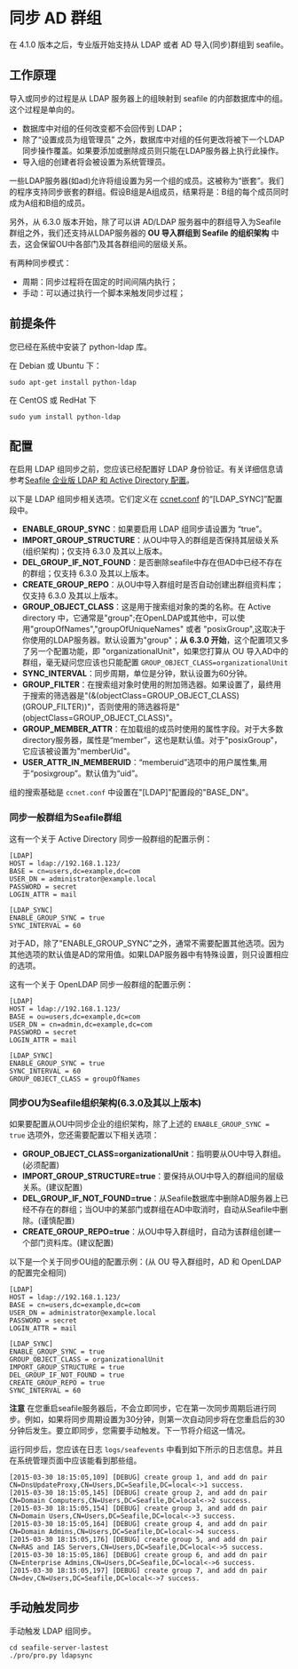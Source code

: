 # 同步 AD 群组

在 4.1.0 版本之后，专业版开始支持从 LDAP 或者 AD 导入(同步)群组到 seafile。

## 工作原理

导入或同步的过程是从 LDAP 服务器上的组映射到 seafile 的内部数据库中的组。这个过程是单向的。

* 数据库中对组的任何改变都不会回传到 LDAP；
* 除了“设置成员为组管理员” 之外，数据库中对组的任何更改将被下一个LDAP同步操作覆盖。如果要添加或删除成员则只能在LDAP服务器上执行此操作。
* 导入组的创建者将会被设置为系统管理员。

一些LDAP服务器(如ad)允许将组设置为另一个组的成员。这被称为“嵌套”。我们的程序支持同步嵌套的群组。假设B组是A组成员，结果将是：B组的每个成员同时成为A组和B组的成员。

另外，从 6.3.0 版本开始，除了可以讲 AD/LDAP 服务器中的群组导入为Seafile群组之外，我们还支持从LDAP服务器的 **OU 导入群组到 Seafile 的组织架构** 中去，这会保留OU中各部门及其各群组间的层级关系。

有两种同步模式：

* 周期：同步过程将在固定的时间间隔内执行；
* 手动：可以通过执行一个脚本来触发同步过程；

## 前提条件

您已经在系统中安装了 python-ldap 库。

在 Debian 或 Ubuntu 下：

```
sudo apt-get install python-ldap
```

在 CentOS 或 RedHat 下

```
sudo yum install python-ldap
```

## 配置

在启用 LDAP 组同步之前，您应该已经配置好 LDAP 身份验证。有关详细信息请参考[Seafile 企业版 LDAP 和 Active Directory 配置](using_ldap.md)。

以下是 LDAP 组同步相关选项。它们定义在 [ccnet.conf](../config/ccent-conf.md) 的“[LDAP_SYNC]”配置段中。

* **ENABLE_GROUP_SYNC**：如果要启用 LDAP 组同步请设置为 “true”。
* **IMPORT_GROUP_STRUCTURE**：从OU中导入的群组是否保持其层级关系(组织架构)；仅支持 6.3.0 及其以上版本。
* **DEL_GROUP_IF_NOT_FOUND**：是否删除seafile中存在但AD中已经不存在的群组；仅支持 6.3.0 及其以上版本。
* **CREATE_GROUP_REPO**：从OU中导入群组时是否自动创建出群组资料库；仅支持 6.3.0 及其以上版本。
* **GROUP_OBJECT_CLASS**：这是用于搜索组对象的类的名称。在 Active directory 中，它通常是"group";在OpenLDAP或其他中，可以使用"groupOfNames","groupOfUniqueNames" 或者 "posixGroup",这取决于你使用的LDAP服务器。默认设置为"group"；**从 6.3.0 开始**，这个配置项又多了另一个配置功能，即 "organizationalUnit"，如果您打算从 OU 导入AD中的群组，毫无疑问您应该也只能配置 `GROUP_OBJECT_CLASS=organizationalUnit`
* **SYNC_INTERVAL**：同步周期，单位是分钟，默认设置为60分钟。
* **GROUP_FILTER**：在搜索组对象时使用的附加筛选器。如果设置了，最终用于搜索的筛选器是"(&(objectClass=GROUP_OBJECT_CLASS)(GROUP_FILTER))"，否则使用的筛选器将是"(objectClass=GROUP_OBJECT_CLASS)"。
* **GROUP_MEMBER_ATTR**：在加载组的成员时使用的属性字段。对于大多数directory服务器，属性是“member”，这也是默认值。对于"posixGroup"，它应该被设置为"memberUid"。
* **USER_ATTR_IN_MEMBERUID**：“memberuid”选项中的用户属性集,用于“posixgroup”。默认值为“uid”。

组的搜索基础是 `ccnet.conf` 中设置在"[LDAP]"配置段的"BASE_DN"。

### 同步一般群组为Seafile群组

这有一个关于 Active Directory 同步一般群组的配置示例：

```
[LDAP]
HOST = ldap://192.168.1.123/
BASE = cn=users,dc=example,dc=com
USER_DN = administrator@example.local
PASSWORD = secret
LOGIN_ATTR = mail

[LDAP_SYNC]
ENABLE_GROUP_SYNC = true
SYNC_INTERVAL = 60
```

对于AD，除了"ENABLE_GROUP_SYNC"之外，通常不需要配置其他选项。因为其他选项的默认值是AD的常用值。如果LDAP服务器中有特殊设置，则只设置相应的选项。

这有一个关于 OpenLDAP 同步一般群组的配置示例：

```
[LDAP]
HOST = ldap://192.168.1.123/
BASE = ou=users,dc=example,dc=com
USER_DN = cn=admin,dc=example,dc=com
PASSWORD = secret
LOGIN_ATTR = mail

[LDAP_SYNC]
ENABLE_GROUP_SYNC = true
SYNC_INTERVAL = 60
GROUP_OBJECT_CLASS = groupOfNames
```

### 同步OU为Seafile组织架构(6.3.0及其以上版本)

如果要配置从OU中同步企业的组织架构，除了上述的 `ENABLE_GROUP_SYNC = true` 选项外，您还需要配置以下相关选项：

* **GROUP_OBJECT_CLASS=organizationalUnit**：指明要从OU中导入群组。(必须配置)
* **IMPORT_GROUP_STRUCTURE=true**：要保持从OU中导入的群组间的层级关系。(建议配置)
* **DEL_GROUP_IF_NOT_FOUND=true**：从Seafile数据库中删除AD服务器上已经不存在的群组；当OU中的某部门或群组在AD中取消时，自动从Seafile中删除。(谨慎配置)
* **CREATE_GROUP_REPO=true**：从OU中导入群组时，自动为该群组创建一个部门资料库。(建议配置)

以下是一个关于同步OU组的配置示例：(从 OU 导入群组时，AD 和 OpenLDAP 的配置完全相同)

```
[LDAP]
HOST = ldap://192.168.1.123/
BASE = cn=users,dc=example,dc=com
USER_DN = administrator@example.local
PASSWORD = secret
LOGIN_ATTR = mail

[LDAP_SYNC]
ENABLE_GROUP_SYNC = true
GROUP_OBJECT_CLASS = organizationalUnit
IMPORT_GROUP_STRUCTURE = true
DEL_GROUP_IF_NOT_FOUND = true
CREATE_GROUP_REPO = true
SYNC_INTERVAL = 60
```

**注意** 在您重启seafile服务器后，不会立即同步，它在第一次同步周期后进行同步。例如，如果将同步周期设置为30分钟，则第一次自动同步将在您重启后的30分钟后发生。要立即同步，您需要手动触发。下一节将介绍这一情况。

运行同步后，您应该在日志 `logs/seafevents` 中看到如下所示的日志信息。并且在系统管理页面中应该能看到那些组。

```
[2015-03-30 18:15:05,109] [DEBUG] create group 1, and add dn pair CN=DnsUpdateProxy,CN=Users,DC=Seafile,DC=local<->1 success.
[2015-03-30 18:15:05,145] [DEBUG] create group 2, and add dn pair CN=Domain Computers,CN=Users,DC=Seafile,DC=local<->2 success.
[2015-03-30 18:15:05,154] [DEBUG] create group 3, and add dn pair CN=Domain Users,CN=Users,DC=Seafile,DC=local<->3 success.
[2015-03-30 18:15:05,164] [DEBUG] create group 4, and add dn pair CN=Domain Admins,CN=Users,DC=Seafile,DC=local<->4 success.
[2015-03-30 18:15:05,176] [DEBUG] create group 5, and add dn pair CN=RAS and IAS Servers,CN=Users,DC=Seafile,DC=local<->5 success.
[2015-03-30 18:15:05,186] [DEBUG] create group 6, and add dn pair CN=Enterprise Admins,CN=Users,DC=Seafile,DC=local<->6 success.
[2015-03-30 18:15:05,197] [DEBUG] create group 7, and add dn pair CN=dev,CN=Users,DC=Seafile,DC=local<->7 success.
```

## 手动触发同步

手动触发 LDAP 组同步。

```
cd seafile-server-lastest
./pro/pro.py ldapsync
```



